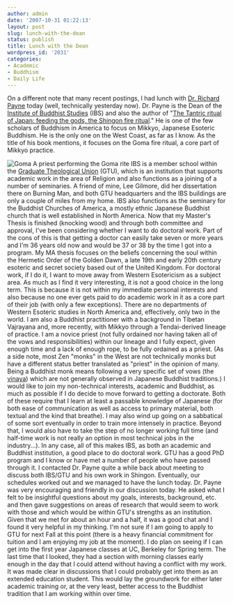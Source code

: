 ```yaml
---
author: admin
date: '2007-10-31 01:22:13'
layout: post
slug: lunch-with-the-dean
status: publish
title: Lunch with the Dean
wordpress_id: '2031'
categories:
- Academic
- Buddhism
- Daily Life
---
```


On a different note that many recent postings, I had lunch with [Dr.
Richard Payne](http://www.shin-ibs.edu/people/staff/payne.php) today
(well, technically yesterday now). Dr. Payne is the Dean of the
[Institute of Buddhist Studies](http://www.shin-ibs.edu) (IBS) and also
the author of "[The Tantric ritual of Japan: feeding the gods, the
Shingon fire ritual](http://www.worldcat.org/oclc/27428833)." He is one
of the few scholars of Buddhism in America to focus on Mikkyo, Japanese
Esoteric Buddhism. He is the only one on the West Coast, as far as I
know. As the title of his book mentions, it focuses on the Goma fire
ritual, a core part of Mikkyo practice.

![Goma](http://www.arcanology.com/images/goma-fire.jpg) A priest
performing the Goma rite IBS is a member school within the [Graduate
Theological Union](http://www.gtu.edu/) (GTU), which is an institution
that supports academic work in the area of Religion and also functions
as a joining of a number of seminaries. A friend of mine, Lee Gilmore,
did her dissertation there on Burning Man, and both GTU headquarters and
the IBS buildings are only a couple of miles from my home. IBS also
functions as the seminary for the Buddhist Churches of America, a mostly
ethnic Japanese Buddhist church that is well established in North
America. Now that my Master's Thesis is finished (knocking wood) and
through both committee and approval, I've been considering whether I
want to do doctoral work. Part of the cons of this is that getting a
doctor can easily take seven or more years and I'm 36 years old now and
would be 37 or 38 by the time I got into a program. My MA thesis focuses
on the beliefs concerning the soul within the Hermetic Order of the
Golden Dawn, a late 19th and early 20th century esoteric and secret
society based out of the United Kingdom. For doctoral work, if I do it,
I want to move away from Western Esotericism as a subject area. As much
as I find it very interesting, it is not a good choice in the long term.
This is because it is not within my immediate personal interests and
also because no one ever gets paid to do academic work in it as a core
part of their job (with only a few exceptions). There are no departments
of Western Esoteric studies in North America and, effectively, only two
in the world. I am also a Buddhist practitioner with a background in
Tibetan Vajrayana and, more recently, with Mikkyo through a
Tendai-derived lineage of practice. I am a novice priest (not fully
ordained nor having taken all of the vows and responsibilities) within
our lineage and I fully expect, given enough time and a lack of enough
rope, to be fully ordained as a priest. (As a side note, most Zen
"monks" in the West are not technically monks but have a different
status better translated as "priest" in the opinion of many. Being a
Buddhist monk means following a very specific set of vows (the
[vinaya](http://en.wikipedia.org/wiki/Vinaya)) which are not generally
observed in Japanese Buddhist traditions.) I would like to join my
non-technical interests, academic and Buddhist, as much as possible if I
do decide to move forward to getting a doctorate. Both of these require
that I learn at least a passable knowledge of Japanese (for both ease of
communication as well as access to primary material, both textual and
the kind that breathe). I may also wind up going on a sabbatical of some
sort eventually in order to train more intensely in practice. Beyond
that, I would also have to take the step of no longer working full time
(and half-time work is not really an option in most technical jobs in
the industry...). In any case, all of this makes IBS, as both an
academic and Buddhist institution, a good place to do doctoral work. GTU
has a good PhD program and I know or have met a number of people who
have passed through it. I contacted Dr. Payne quite a while back about
meeting to discuss both IBS/GTU and his own work in Shingon. Eventually,
our schedules worked out and we managed to have the lunch today. Dr.
Payne was very encouraging and friendly in our discussion today. He
asked what I felt to be insightful questions about my goals, interests,
background, etc. and then gave suggestions on areas of research that
would seem to work with those and which would be within GTU's strengths
as an institution. Given that we met for about an hour and a half, it
was a good chat and I found it very helpful in my thinking. I'm not sure
if I am going to apply to GTU for next Fall at this point (there is a
heavy financial commitment for tuition and I am enjoying my job at the
moment). I do plan on seeing if I can get into the first year Japanese
classes at UC, Berkeley for Spring term. The last time that I looked,
they had a section with morning classes early enough in the day that I
could attend without having a conflict with my work. It was made clear
in discussions that I could probably get into them as an extended
education student. This would lay the groundwork for either later
academic training or, at the very least, better access to the Buddhist
tradition that I am working within over time.
